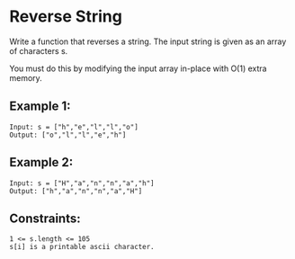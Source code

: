# Reverse String #

Write a function that reverses a string. The input string is given as an array of characters s.

You must do this by modifying the input array in-place with O(1) extra memory.

 

## Example 1:

```
Input: s = ["h","e","l","l","o"]
Output: ["o","l","l","e","h"]
```

## Example 2:

```
Input: s = ["H","a","n","n","a","h"]
Output: ["h","a","n","n","a","H"]
``` 

## Constraints:

```
1 <= s.length <= 105
s[i] is a printable ascii character.
```